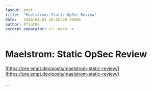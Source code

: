```yaml
---
layout: post
title:  "Maelstrom: Static OpSec Review"
date:   1990-01-01 19:55:00 +0000
author: PfiatDe
excerpt_separator: <!--more-->
---
```


# Maelstrom: Static OpSec Review

[https://pre.empt.dev/posts/maelstrom-static-review/](https://pre.empt.dev/posts/maelstrom-static-review/)

...
<!--more-->
